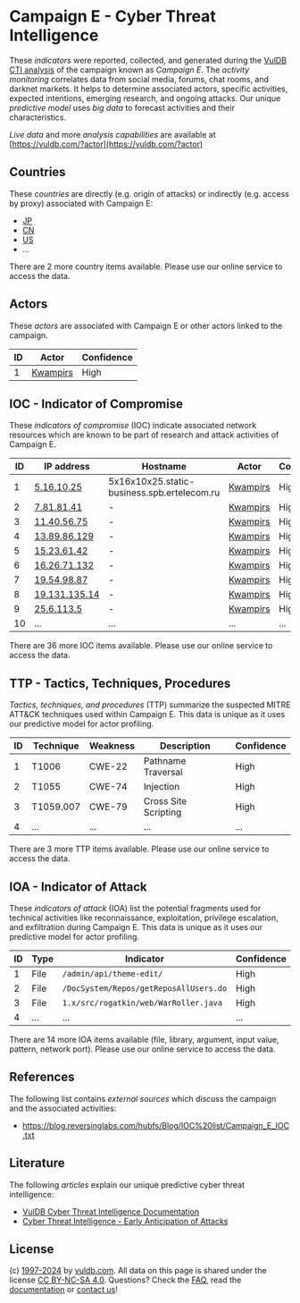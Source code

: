 # Campaign E - Cyber Threat Intelligence

These _indicators_ were reported, collected, and generated during the [VulDB CTI analysis](https://vuldb.com/?kb.cti) of the campaign known as _Campaign E_. The _activity monitoring_ correlates data from social media, forums, chat rooms, and darknet markets. It helps to determine associated actors, specific activities, expected intentions, emerging research, and ongoing attacks. Our unique _predictive model_ uses _big data_ to forecast activities and their characteristics.

_Live data_ and more _analysis capabilities_ are available at [https://vuldb.com/?actor](https://vuldb.com/?actor)

## Countries

These _countries_ are directly (e.g. origin of attacks) or indirectly (e.g. access by proxy) associated with Campaign E:

* [JP](https://vuldb.com/?country.jp)
* [CN](https://vuldb.com/?country.cn)
* [US](https://vuldb.com/?country.us)
* ...

There are 2 more country items available. Please use our online service to access the data.

## Actors

These _actors_ are associated with Campaign E or other actors linked to the campaign.

ID | Actor | Confidence
-- | ----- | ----------
1 | [Kwampirs](https://vuldb.com/?actor.kwampirs) | High

## IOC - Indicator of Compromise

These _indicators of compromise_ (IOC) indicate associated network resources which are known to be part of research and attack activities of Campaign E.

ID | IP address | Hostname | Actor | Confidence
-- | ---------- | -------- | ----- | ----------
1 | [5.16.10.25](https://vuldb.com/?ip.5.16.10.25) | 5x16x10x25.static-business.spb.ertelecom.ru | [Kwampirs](https://vuldb.com/?actor.kwampirs) | High
2 | [7.81.81.41](https://vuldb.com/?ip.7.81.81.41) | - | [Kwampirs](https://vuldb.com/?actor.kwampirs) | High
3 | [11.40.56.75](https://vuldb.com/?ip.11.40.56.75) | - | [Kwampirs](https://vuldb.com/?actor.kwampirs) | High
4 | [13.89.86.129](https://vuldb.com/?ip.13.89.86.129) | - | [Kwampirs](https://vuldb.com/?actor.kwampirs) | High
5 | [15.23.61.42](https://vuldb.com/?ip.15.23.61.42) | - | [Kwampirs](https://vuldb.com/?actor.kwampirs) | High
6 | [16.26.71.132](https://vuldb.com/?ip.16.26.71.132) | - | [Kwampirs](https://vuldb.com/?actor.kwampirs) | High
7 | [19.54.98.87](https://vuldb.com/?ip.19.54.98.87) | - | [Kwampirs](https://vuldb.com/?actor.kwampirs) | High
8 | [19.131.135.14](https://vuldb.com/?ip.19.131.135.14) | - | [Kwampirs](https://vuldb.com/?actor.kwampirs) | High
9 | [25.6.113.5](https://vuldb.com/?ip.25.6.113.5) | - | [Kwampirs](https://vuldb.com/?actor.kwampirs) | High
10 | ... | ... | ... | ...

There are 36 more IOC items available. Please use our online service to access the data.

## TTP - Tactics, Techniques, Procedures

_Tactics, techniques, and procedures_ (TTP) summarize the suspected MITRE ATT&CK techniques used within Campaign E. This data is unique as it uses our predictive model for actor profiling.

ID | Technique | Weakness | Description | Confidence
-- | --------- | -------- | ----------- | ----------
1 | T1006 | CWE-22 | Pathname Traversal | High
2 | T1055 | CWE-74 | Injection | High
3 | T1059.007 | CWE-79 | Cross Site Scripting | High
4 | ... | ... | ... | ...

There are 3 more TTP items available. Please use our online service to access the data.

## IOA - Indicator of Attack

These _indicators of attack_ (IOA) list the potential fragments used for technical activities like reconnaissance, exploitation, privilege escalation, and exfiltration during Campaign E. This data is unique as it uses our predictive model for actor profiling.

ID | Type | Indicator | Confidence
-- | ---- | --------- | ----------
1 | File | `/admin/api/theme-edit/` | High
2 | File | `/DocSystem/Repos/getReposAllUsers.do` | High
3 | File | `1.x/src/rogatkin/web/WarRoller.java` | High
4 | ... | ... | ...

There are 14 more IOA items available (file, library, argument, input value, pattern, network port). Please use our online service to access the data.

## References

The following list contains _external sources_ which discuss the campaign and the associated activities:

* https://blog.reversinglabs.com/hubfs/Blog/IOC%20list/Campaign_E_IOC.txt

## Literature

The following _articles_ explain our unique predictive cyber threat intelligence:

* [VulDB Cyber Threat Intelligence Documentation](https://vuldb.com/?kb.cti)
* [Cyber Threat Intelligence - Early Anticipation of Attacks](https://www.scip.ch/en/?labs.20201022)

## License

(c) [1997-2024](https://vuldb.com/?kb.changelog) by [vuldb.com](https://vuldb.com/?kb.about). All data on this page is shared under the license [CC BY-NC-SA 4.0](https://creativecommons.org/licenses/by-nc-sa/4.0/). Questions? Check the [FAQ](https://vuldb.com/?kb.faq), read the [documentation](https://vuldb.com/?kb) or [contact us](https://vuldb.com/?contact)!
